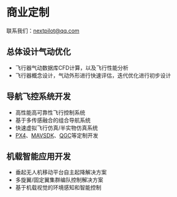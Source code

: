 # 商业定制

联系我们：<nextpilot@qq.com>

## 总体设计气动优化

- 飞行器气动数据库CFD计算，以及飞行性能分析
- 飞行器概念设计，气动外形进行快速评估，迭代优化进行初步设计

## 导航飞控系统开发

- 高性能高可靠性飞行控制系统
- 基于多传感融合的组合导航系统
- 快速虚拟飞行仿真/半实物仿真系统
- [PX4](./px4.md)、[MAVSDK](./mav.md)、[QGC](./qgc.md)等定制开发

## 机载智能应用开发

- 垂起无人机移动平台自主起降解决方案
- 多旋翼/固定翼集群编队控制解决方案
- 基于机载视觉的环境感知和智能控制
